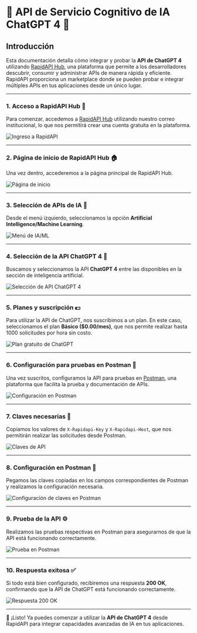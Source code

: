 
# 🚀 API de Servicio Cognitivo de IA ChatGPT 4 🧠

## Introducción

Esta documentación detalla cómo integrar y probar la **API de ChatGPT 4** utilizando [RapidAPI Hub](https://rapidapi.com/hub), una plataforma que permite a los desarrolladores descubrir, consumir y administrar APIs de manera rápida y eficiente. RapidAPI proporciona un marketplace donde se pueden probar e integrar múltiples APIs en tus aplicaciones desde un único lugar.

---

### 1. Acceso a RapidAPI Hub 🔑

Para comenzar, accedemos a [RapidAPI Hub](https://rapidapi.com/hub) utilizando nuestro correo institucional, lo que nos permitirá crear una cuenta gratuita en la plataforma.

![Ingreso a RapidAPI](https://github.com/user-attachments/assets/6fd94761-13ad-4089-8dc6-4a85e4ca58d5)

---

### 2. Página de inicio de RapidAPI Hub 🏠

Una vez dentro, accederemos a la página principal de RapidAPI Hub.

![Página de inicio](https://github.com/user-attachments/assets/953f09d1-0d26-4290-a585-aef114a03584)

---

### 3. Selección de APIs de IA 🤖

Desde el menú izquierdo, seleccionamos la opción **Artificial Intelligence/Machine Learning**.

![Menú de IA/ML](https://github.com/user-attachments/assets/351901fa-b50f-464d-8bab-e4b333a44423)

---

### 4. Selección de la API ChatGPT 4 💬

Buscamos y seleccionamos la API **ChatGPT 4** entre las disponibles en la sección de inteligencia artificial.

![Selección de API ChatGPT 4](https://github.com/user-attachments/assets/4c1340dc-36b2-4d98-b32f-a035edec9294)

---

### 5. Planes y suscripción 💵

Para utilizar la API de ChatGPT, nos suscribimos a un plan. En este caso, seleccionamos el plan **Básico ($0.00/mes)**, que nos permite realizar hasta 1000 solicitudes por hora sin costo.

![Plan gratuito de ChatGPT](https://github.com/user-attachments/assets/14a2fe6c-26b8-4e15-8bf4-0cad8c672408)

---

### 6. Configuración para pruebas en Postman 🧪

Una vez suscritos, configuramos la API para pruebas en [Postman](https://www.postman.com/), una plataforma que facilita la prueba y documentación de APIs.

![Configuración en Postman](https://github.com/user-attachments/assets/a471f801-087b-49c2-b23e-9b81a5b37b88)

---

### 7. Claves necesarias 🔐

Copiamos los valores de `X-Rapidapi-Key` y `X-Rapidapi-Host`, que nos permitirán realizar las solicitudes desde Postman.

![Claves de API](https://github.com/user-attachments/assets/b6378386-4658-402b-98db-93130da5632e)

---

### 8. Configuración en Postman 📝

Pegamos las claves copiadas en los campos correspondientes de Postman y realizamos la configuración necesaria.

![Configuración de claves en Postman](https://github.com/user-attachments/assets/3e815135-233c-41ea-9159-72ad872cf37b)

---

### 9. Prueba de la API ⚙️

Realizamos las pruebas respectivas en Postman para asegurarnos de que la API está funcionando correctamente.

![Prueba en Postman](https://github.com/user-attachments/assets/56eb6ea1-4088-48de-b386-08995d4b93cf)

---

### 10. Respuesta exitosa ✅

Si todo está bien configurado, recibiremos una respuesta **200 OK**, confirmando que la API de ChatGPT está funcionando correctamente.

![Respuesta 200 OK](https://github.com/user-attachments/assets/51de2313-40ab-44a9-87ed-3e8587245f6e)

---

🎉 ¡Listo! Ya puedes comenzar a utilizar la **API de ChatGPT 4** desde RapidAPI para integrar capacidades avanzadas de IA en tus aplicaciones.
